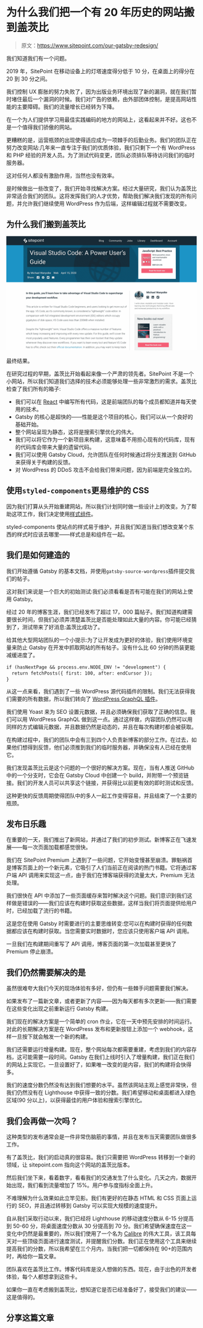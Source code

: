 # 为什么我们把一个有 20 年历史的网站搬到盖茨比

> 原文：<https://www.sitepoint.com/our-gatsby-redesign/>

我们知道我们有一个问题。

2019 年，SitePoint 在移动设备上的灯塔速度得分低于 10 分，在桌面上的得分在 20 到 30 分之间。

我们控制 UX 膨胀的努力失败了，因为出版业务环境出现了新的漏洞，就在我们暂时堵住最后一个漏洞的时候。我们对广告的依赖，由外部团体控制，是提高网站性能的主要障碍。我们的流量增长已经转为下降。

在一个为人们提供学习用最佳实践编码的地方的网站上，这看起来并不好。这也不是一个值得我们骄傲的网站。

更糟糕的是，运营瓶颈的出现使得适应成为一项棘手的后勤业务。我们的团队正在努力改变网站:几年来一直专注于我们的优质体验，我们只剩下一个有 WordPress 和 PHP 经验的开发人员。为了测试代码变更，团队必须排队等待访问我们的临时服务器。

这对任何人都没有激励作用，当然也没有效率。

是时候做出一些改变了，我们开始寻找解决方案。经过大量研究，我们认为盖茨比非常适合我们的团队。这将发挥我们的人才优势，帮助我们解决我们发现的所有问题，并允许我们继续使用 WordPress 作为后端，这样编辑过程就不需要改变。

## 为什么我们搬到盖茨比

![SitePoint 2020 Redesign](img/67303bc1a159c9aa10250e8bdc1b009a.png)

最终结果。

在研究过程的早期，盖茨比开始看起来像一个严肃的领先者。SitePoint 不是一个小网站，所以我们知道我们选择的技术必须能够处理一些非常激烈的需求。盖茨比检查了我们所有的箱子:

*   我们可以在 [React](https://reactjs.org/) 中编写所有代码，这是前端团队的每个成员都知道并每天使用的技术。
*   Gatsby 的核心是超快的——性能是这个项目的核心，我们可以从一个良好的基础开始。
*   整个网站呈现为静态，这将是搜索引擎优化的伟大。
*   我们可以将它作为一个新项目来构建，这意味着不用担心现有的代码库，现有的代码库会带来大量的遗留代码。
*   我们可以使用 Gatsby Cloud，允许团队在任何时候通过将分支推送到 GitHub 来获得关于构建的反馈。
*   对 WordPress 的 DDoS 攻击不会给我们带来问题，因为前端是完全独立的。

## 使用`styled-components`更易维护的 CSS

因为我们打算从头开始重建网站，所以我们计划同时做一些设计上的改变。为了帮助这项工作，我们决定使用[样式组件](https://styled-components.com/)。

styled-components 使站点的样式易于维护，并且我们知道当我们想改变某个东西的样式时应该去哪里——样式总是和组件在一起。

## 我们是如何建造的

我们开始遵循 Gatsby 的基本文档，并使用`gatsby-source-wordpress`插件提交我们的帖子。

这对我们来说是一个巨大的初始测试:我们必须看看是否有可能在我们的网站上使用 Gatsby。

经过 20 年的博客生涯，我们已经发布了超过 17，000 篇帖子。我们知道构建需要很长时间，但我们必须弄清楚盖茨比是否能处理如此大量的内容。你可能已经猜到了，测试带来了好消息:盖茨比成功了。

给其他大型网站团队的一个小提示:为了让开发成为更好的体验，我们使用环境变量来防止 Gatsby 在开发中抓取网站的所有帖子。没有什么比 60 分钟的热装更能减缓进度了。

```
if (hasNextPage && process.env.NODE_ENV != "development") {
  return fetchPosts({ first: 100, after: endCursor });
} 
```

从这一点来看，我们遇到了一些 WordPress 源代码插件的限制。我们无法获得我们需要的所有数据，所以我们转向了 [WordPress GraphQL 插件](https://github.com/wp-graphql/wp-graphql)。

我们使用 Yoast 来为 SEO 设置元数据，并且必须确保我们获取了正确的信息。我们可以用 WordPress GraphQL 做到这一点。通过这样做，内容团队仍然可以用同样的方式编辑元数据，并且数据仍然是动态的，并且在每次构建时都会被获取。

在构建过程中，我们的团队中会有三到四个人负责新博客的部分工作。在过去，如果他们想得到反馈，他们必须推到我们的临时服务器，并确保没有人已经在使用它。

我们发现盖茨比云是这个问题的一个很好的解决方案。现在，当有人推送 GitHub 中的一个分支时，它会在 Gatsby Cloud 中创建一个 build，并附带一个预览链接。我们的开发人员可以共享这个链接，并获得比以前更有效的即时测试和反馈。

这种更快的反馈周期使得团队中的多人一起工作变得容易，并且结束了一个主要的瓶颈。

## 发布日乐趣

在重要的一天，我们推出了新网站，并通过了我们的初步测试。新博客正在飞速发展——每一次页面加载都感觉很快。

我们在 SitePoint Premium 上遇到了一些问题，它开始变慢甚至崩溃。罪魁祸首是博客页面上的一个新元素，它吸引了人们当前正在阅读的热门书籍。它将通过客户端 API 调用来实现这一点，由于我们在博客端获得的流量太大，Premium 无法处理。

我们很快在 API 中添加了一些页面缓存来暂时解决这个问题。我们意识到我们这样做是错误的——我们应该在构建时获取这些数据，这样当我们将页面提供给用户时，已经加载了流行的书籍。

这是您在使用 Gatsby 时需要进行的主要思维转变:您可以在构建时获得的任何数据都应该在构建时获取。当您需要实时数据时，您应该只使用客户端 API 调用。

一旦我们在构建期间重写了 API 调用，博客页面的第一次加载甚至更快了 Premium 停止崩溃。

## 我们仍然需要解决的是

虽然很难夸大我们今天的现场体验有多好，但仍有一些棘手问题需要我们解决。

如果发布了一篇新文章，或者更新了内容——因为每天都有多次更新——我们需要在这些变化出现之前重新运行 Gatsby 构建。

我们现在的解决方案是一个简单的 cron 作业，它在一天中预先安排的时间运行。对此的长期解决方案是在 WordPress 发布和更新按钮上添加一个 webhook，这样一旦按下就会触发一个新的构建。

我们还需要运行增量构建。现在，整个网站每次都需要重建，考虑到我们的内容存档，这可能需要一段时间。Gatsby 在我们上线时引入了增量构建，我们正在我们的网站上实现它。一旦设置好了，如果唯一改变的是内容，我们的构建将会快得多。

我们的速度分数仍然没有达到我们想要的水平。虽然该网站主观上感觉非常快，但我们仍然没有在 Lighthouse 中获得一致的分数。我们希望移动和桌面都进入绿色区域(90 分以上)，以获得最佳的用户体验和搜索引擎优化。

## 我们会再做一次吗？

这种类型的发布通常会是一件非常伤脑筋的事情，并且在发布当天需要团队做很多工作。

有了盖茨比，我们的启动真的很容易。我们只需要把 WordPress 转移到一个新的领域，让 sitepoint.com 指向这个网站的盖茨比版本。

然后我们坐下来，看着数字，看看我们的交通发生了什么变化。几天之内，数据开始出现，我们看到流量增加了 15%。用户参与度指标全面上升。

不难理解为什么效果如此立竿见影。我们有更好的在静态 HTML 和 CSS 页面上运行的 SEO，并且通过转移到 Gatsby 可以实现大规模的速度提升。

自从我们采取行动以来，我们已经将 Lighthouse 的移动速度分数从 6-15 分提高到 50-60 分，将桌面速度分数从 30 分提高到 70 分。我们希望确保速度在这一变化中仍然是最重要的，所以我们使用了一个名为 [Calibre](https://calibreapp.com/) 的伟大工具，该工具每天对一些顶级页面进行速度测试，并提醒我们分数。我们正在使用这个工具来继续提高我们的分数，所以我希望在三个月内，当我们把一切都保持在 90+的范围内时，再给你一篇文章。

团队喜欢在盖茨比工作。博客代码库是没人想做的东西。现在，由于出色的开发者体验，每个人都想拿到这些卡。

如果你一直在考虑搬到盖茨比，想知道它是否已经准备好了，接受我们的建议——这是值得的。

## 分享这篇文章